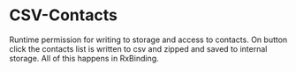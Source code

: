 # CSV-Contacts
Runtime permission for writing to storage and access to contacts. On button click the contacts list is written to csv and zipped and saved to internal storage. All of this happens in RxBinding.
